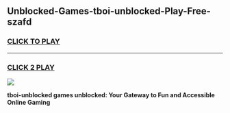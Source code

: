 
## Unblocked-Games-tboi-unblocked-Play-Free-szafd
<h3>
<a href="https://premium76.site?title=tboi-unblocked&ref=20M">CLICK TO PLAY</a></h3>
<hr>

<h3>
<a href="https://premium76.site?title=tboi-unblocked&ref=20M">CLICK 2 PLAY</a>
  
</h3>

<a href="https://premium76.site?title=tboi-unblocked&ref=19M"><img src="https://clearcache.store/games.png"></a>


**tboi-unblocked games unblocked: Your Gateway to Fun and Accessible Online Gaming**
